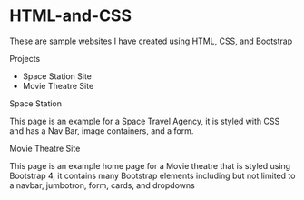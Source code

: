 # HTML-and-CSS
These are sample websites I have created using HTML, CSS, and Bootstrap

Projects
- Space Station Site
- Movie Theatre Site

Space Station

This page is an example for a Space Travel Agency, it is styled with CSS and has a Nav Bar, image containers, and a form.

Movie Theatre Site

This page is an example home page for a Movie theatre that is styled using Bootstrap 4, it contains many Bootstrap elements including but not limited to a navbar, jumbotron, form, cards, and dropdowns
